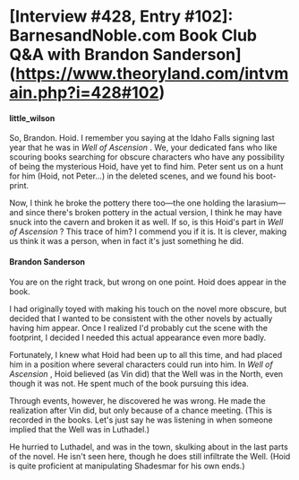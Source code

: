 # [Interview #428, Entry #102]: BarnesandNoble.com Book Club Q&A with Brandon Sanderson](https://www.theoryland.com/intvmain.php?i=428#102)

#### little\_wilson

So, Brandon. Hoid. I remember you saying at the Idaho Falls signing last year that he was in
*Well of Ascension*
. We, your dedicated fans who like scouring books searching for obscure characters who have any possibility of being the mysterious Hoid, have yet to find him. Peter sent us on a hunt for him (Hoid, not Peter...) in the deleted scenes, and we found his boot-print.

Now, I think he broke the pottery there too—the one holding the larasium—and since there's broken pottery in the actual version, I think he may have snuck into the cavern and broken it as well. If so, is this Hoid's part in
*Well of Ascension*
? This trace of him? I commend you if it is. It is clever, making us think it was a person, when in fact it's just something he did.

#### Brandon Sanderson

You are on the right track, but wrong on one point. Hoid does appear in the book.

I had originally toyed with making his touch on the novel more obscure, but decided that I wanted to be consistent with the other novels by actually having him appear. Once I realized I'd probably cut the scene with the footprint, I decided I needed this actual appearance even more badly.

Fortunately, I knew what Hoid had been up to all this time, and had placed him in a position where several characters could run into him. In
*Well of Ascension*
, Hoid believed (as Vin did) that the Well was in the North, even though it was not. He spent much of the book pursuing this idea.

Through events, however, he discovered he was wrong. He made the realization after Vin did, but only because of a chance meeting. (This is recorded in the books. Let's just say he was listening in when someone implied that the Well was in Luthadel.)

He hurried to Luthadel, and was in the town, skulking about in the last parts of the novel. He isn't seen here, though he does still infiltrate the Well. (Hoid is quite proficient at manipulating Shadesmar for his own ends.)

